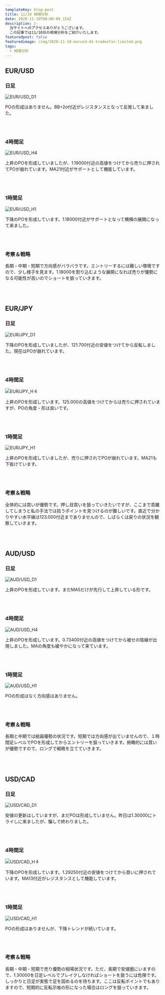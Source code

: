 ```yaml
---
templateKey: blog-post
title: 11/10 相場分析
date: 2020-11-10T08:00:00.154Z
description: |-
  当サイトへのアクセスありがとうございます。
  この記事では11/10日の相場分析をご紹介いたします。
featuredpost: false
featuredimage: /img/2020-11-10-eurusd-d1-tradexfin-limited.png
tags:
  - 相場分析
---
```

## EUR/USD

### 日足

![EUR/USD_D1](/img/2020-11-10-eurusd-d1-tradexfin-limited.png)

POの形成はありません。BB+2σ付近がレジスタンスとなって反発して来ました。

<br/>
<br/>

### 4時間足

![EUR/USD_H4](/img/2020-11-10-eurusd-h4-tradexfin-limited.png)

上昇のPOを形成していましたが、1.19000付近の高値をつけてから売りに押されてPOが崩れています。MA21付近がサポートとして機能しています。

<br/>
<br/>

### 1時間足

![EUR/USD_H1](/img/2020-11-10-eurusd-h1-tradexfin-limited.png)

下降のPOを形成しています。1.18000付近がサポートとなって横横の展開になって来ました。

<br/>
<br/>

### 考察＆戦略

長期・中期・短期で方向感がバラバラです。エントリーするには難しい環境ですので、少し様子を見ます。1.18000を割り込むような展開になれば売りが優勢になる可能性が高いのでショートを狙っていきます。

<br/>
<br/>

## EUR/JPY

### 日足

![EUR/JPY_D1](/img/2020-11-10-eurjpy-d1-tradexfin-limited.png)

下降のPOを形成していましたが、121.700付近の安値をつけてから反転しました。現在はPOが崩れています。

<br/>
<br/>

### 4時間足

![EUR/JPY_H４](/img/2020-11-10-eurjpy-h4-tradexfin-limited.png)

上昇のPOを形成しています。125.000の高値をつけてからは売りに押されていますが、POの角度・形は良いです。

<br/>
<br/>

### 1時間足

![EUR/JPY_H1](/img/2020-11-10-eurjpy-h1-tradexfin-limited.png)

上昇のPOを形成していましたが、売りに押されてPOが崩れています。MA21も下抜けています。

<br/>
<br/>

### 考察＆戦略

全体的には買いが優勢です。押し目買いを狙っていきたいですが、ここまで乖離してしまうと私の手法では拾うポイントを見つけるのが難しいです。直近で分かりやすい水平線は123.000付近までありませんので、しばらくは戻りの状況を観察していきます。

<br/>
<br/>

## AUD/USD

### 日足

![AUD/USD_D1](/img/2020-11-10-audusd-d1-tradexfin-limited.png)

上昇のPOを形成しています。まだMA5だけが先行して上昇している形です。

<br/>
<br/>

### 4時間足

![AUD/USD_H4](/img/2020-11-10-audusd-h4-tradexfin-limited.png)

上昇のPOを形成しています。0.73400付近の高値をつけてから被せの陰線が出現しました。MAの角度も緩やかになって来ています。

<br/>
<br/>

### 1時間足

![AUD/USD_H1](/img/2020-11-10-audusd-h1-tradexfin-limited.png)

POの形成はなく方向感はありません。

<br/>
<br/>

### 考察＆戦略

長期と中期では絵画優勢の状況です。短期では方向感が出ていませんので、１時間足レベルでPOを形成してからエントリーを狙っていきます。俯瞰的には買いが優勢ですので、ロングで戦略を立てていきます。

<br/>
<br/>

## USD/CAD

### 日足

![USD/CAD_D1](/img/2020-11-10-usdcad-d1-tradexfin-limited.png)

安値の更新はしていますが、まだPOは形成していません。昨日は1.30000にトライしに来ましたが、騙しで終わりました。

<br/>
<br/>

### 4時間足

![USD/CAD_H４](/img/2020-11-10-usdcad-h4-tradexfin-limited.png)

下降のPOを形成しています。1.29250付近の安値をつけてから買いに押されています。MA13付近がレジスタンスとして機能しています。

<br/>
<br/>

### 1時間足

![USD/CAD_H1](/img/2020-11-10-usdcad-h1-tradexfin-limited.png)

POの形成はありませんが、下降トレンドが続いています。

<br/>
<br/>

### 考察＆戦略

長期・中期・短期で売り優勢の相場状況です。ただ、長期で安値圏にいますので、1.30000を日足レベルでブレイクしなければショートを狙うには危険です。しっかりと日足が実態で足を固めるのを待ちます。ここは反転ポイントでもありますので、短期的に反転示唆の形になった場合はロングを狙っていきます。

